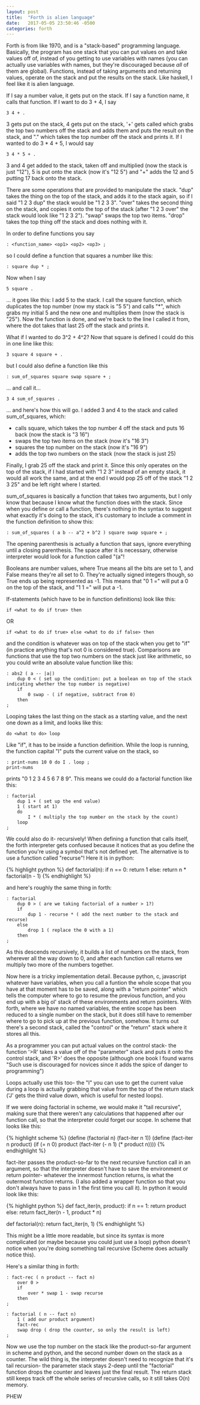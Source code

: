 ```yaml
---
layout: post
title:  "Forth is alien language"
date:   2017-05-05 23:50:46 -0500
categories: forth
---
```

Forth is from like 1970, and is a "stack-based" programming language. Basically, the program has one stack that you can put values on and take values off of, instead of you getting to use variables with names (you can actually use variables with names, but they're discouraged because *all* of them are global). Functions, instead of taking arguments and returning values, operate on the stack and put the results on the stack. Like haskell, I feel like it is alien language.

If I say a number value, it gets put on the stack. If I say a function name, it calls that function. If I want to do 3 + 4, I say

    3 4 + .

3 gets put on the stack, 4 gets put on the stack, '+' gets called which grabs the top two numbers off the stack and adds them and puts the result on the stack, and "." which takes the top number off the stack and prints it. If I wanted to do 3 * 4 + 5, I would say

    3 4 * 5 + .

3 and 4 get added to the stack, taken off and multiplied (now the stack is just "12"), 5 is put onto the stack (now it's "12 5") and "+" adds the 12 and 5 putting 17 back onto the stack.

There are some operations that are provided to manipulate the stack. "dup" takes the thing on the top of the stack, and adds it to the stack again, so if I said "1 2 3 dup" the stack would be "1 2 3 3". "over" takes the second thing on the stack, and copies it onto the top of the stack (after "1 2 3 over" the stack would look like "1 2 3 2"). "swap" swaps the top two items. "drop" takes the top thing off the stack and does nothing with it.

In order to define functions you say

    : <function_name> <op1> <op2> <op3> ;

so I could define a function that squares a number like this:

    : square dup * ;

Now when I say

    5 square .

... it goes like this: I add 5 to the stack. I call the square function, which duplicates the top number (now my stack is "5 5") and calls "*", which grabs my initial 5 and the new one and multiplies them (now the stack is "25"). Now the function is done, and we're back to the line I called it from, where the dot takes that last 25 off the stack and prints it.

What if I wanted to do 3^2 + 4^2? Now that square is defined I could do this in one line like this:

    3 square 4 square + .

but I could also define a function like this

    : sum_of_squares square swap square + ;

... and call it...

    3 4 sum_of_squares .

... and here's how this will go. I added 3 and 4 to the stack and called sum_of_squares, which:

- calls square, which takes the top number 4 off the stack and puts 16 back (now the stack is "3 16")
- swaps the top two items on the stack (now it's "16 3")
- squares the top number on the stack (now it's "16 9")
- adds the top two numbers on the stack (now the stack is just 25)

Finally, I grab 25 off the stack and print it. Since this only operates on the top of the stack, if I had started with "1 2 3" instead of an empty stack, it would all work the same, and at the end I would pop 25 off of the stack "1 2 3 25" and be left right where I started.

sum_of_squares is basically a function that takes two arguments, but I only know that because I know what the function does with the stack. Since when you define or call a function, there's nothing in the syntax to suggest what exactly it's doing to the stack, it's customary to include a comment in the function definition to show this:

    : sum_of_squares ( a b -- a^2 + b^2 ) square swap square + ;

The opening parenthesis is actually a function that says, ignore everything until a closing parenthesis. The space after it is necessary, otherwise interpreter would look for a function called "(a"!

Booleans are number values, where True means all the bits are set to 1, and False means they're all set to 0. They're actually signed integers though, so True ends up being represented as -1. This means that "0 1 =" will put a 0 on the top of the stack, and "1 1 =" will put a -1.

If-statements (which have to be in function definitions) look like this:

    if <what to do if true> then

OR

    if <what to do if true> else <what to do if false> then

and the condition is whatever was on top of the stack when you get to "if" (in practice anything that's not 0 is considered true). Comparisons are functions that use the top two numbers on the stack just like arithmetic, so you could write an absolute value function like this:

    : abs2 ( a -- |a|)
        dup 0 < ( set up the condition: put a boolean on top of the stack indicating whether the top number is negative)
        if
            0 swap - ( if negative, subtract from 0)
        then
    ;

Looping takes the last thing on the stack as a starting value, and the next one down as a limit, and looks like this:

    do <what to do> loop

Like "if", it has to be inside a function definition. While the loop is running, the function capital "I" puts the current value on the stack, so

    : print-nums 10 0 do I . loop ;
    print-nums

prints "0 1 2 3 4 5 6 7 8 9". This means we could do a factorial function like this:

    : factorial
        dup 1 + ( set up the end value)
        1 ( start at 1)
        do
            I * ( multiply the top number on the stack by the count)
        loop
    ;

We could also do it- recursively! When defining a function that calls itself, the forth interpreter gets confused because it notices that as you define the function you're using a symbol that's not defined yet. The alternative is to use a function called "recurse"! Here it is in python:

{% highlight python %}
def factorial(n):
    if n == 0:
        return 1
    else:
        return n * factorial(n - 1)
{% endhighlight %}

and here's roughly the same thing in forth:

    : factorial
        dup 0 > ( are we taking factorial of a number > 1?)
        if
            dup 1 - recurse * ( add the next number to the stack and recurse)
        else
            drop 1 ( replace the 0 with a 1)
        then
    ;

As this descends recursively, it builds a list of numbers on the stack, from wherever all the way down to 0, and after each function call returns we multiply two more of the numbers together.

Now here is a tricky implementation detail. Because python, c, javascript whatever have variables, when you call a funtion the whole scope that you have at that moment has to be saved, along with a "return pointer" which tells the computer where to go to resume the previous function, and you end up with a big ol' stack of these environments and return pointers. With forth, where we have no named variables, the entire scope has been reduced to a single number on the stack, but it does still have to remember where to go to pick up at the previous function, somehow. It turns out there's a second stack, called the "control" or the "return" stack where it stores all this.

As a programmer you can put actual values on the control stack- the function '>R' takes a value off of the "parameter" stack and puts it onto the control stack, and 'R>' does the opposite (although one book I found warns "Such use is discouraged for novices since it adds the spice of danger to programming")

Loops actually use this too- the "I" you can use to get the current value during a loop is actually grabbing that value from the top of the return stack ('J' gets the third value down, which is useful for nested loops).

If we were doing factorial in scheme, we would make it "tail recursive", making sure that there weren't any calculations that happened after our function call, so that the interpreter could forget our scope. In scheme that looks like this:

{% highlight scheme %}
(define (factorial n) (fact-iter n 1))
(define (fact-iter n product)
    (if (= n 0)
        product
        (fact-iter (- n 1) (* product n))))
{% endhighlight %}

fact-iter passes the product-so-far to the next recursive function call in an argument, so that the interpreter doesn't have to save the environment or return pointer- whatever the innermost function returns, is what the outermost function returns. (I also added a wrapper function so that you don't always have to pass in 1 the first time you call it). In python it would look like this:

{% highlight python %}
def fact_iter(n, product):
    if n == 1:
        return product
    else:
        return fact_iter(n - 1, product * n)

def factorial(n):
    return fact_iter(n, 1)
{% endhighlight %}

This might be a little more readable, but since its syntax is more complicated (or maybe because you could just use a loop) python doesn't notice when you're doing something tail recursive (Scheme does actually notice this).

Here's a similar thing in forth:

    : fact-rec ( n product -- fact n)
        over 0 >
        if
            over * swap 1 - swap recurse
        then
    ;
    
    : factorial ( n -- fact n)
        1 ( add our product argument)
        fact-rec
        swap drop ( drop the counter, so only the result is left)
    ;

Now we use the top number on the stack like the product-so-far argument in scheme and python, and the second number down on the stack as a counter. The wild thing is, the interpreter doesn't need to recognize that it's tail recursion- the parameter stack stays 2-deep until the "factorial" function drops the counter and leaves just the final result. The return stack still keeps track off the whole series of recursive calls, so it still takes O(n) memory.

PHEW
